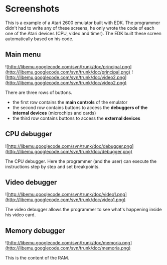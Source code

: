 # Screenshots #

This is a example of a Atari 2600 emulator built with EDK. The programmer didn't had to write any of these screens, he only wrote the code of each one of the Atari devices (CPU, video and timer). The EDK built these screen automatically based on his code.

## Main menu ##

![http://libemu.googlecode.com/svn/trunk/doc/principal.png](http://libemu.googlecode.com/svn/trunk/doc/principal.png)
![http://libemu.googlecode.com/svn/trunk/doc/video2.png](http://libemu.googlecode.com/svn/trunk/doc/video2.png)

There are three rows of buttons.
  * the first row contains the **main controls** of the emulator
  * the second row contains buttons to access the **debuggers of the internal devices** (microchips and cards)
  * the third row contains buttons to access the **external devices**

## CPU debugger ##

![http://libemu.googlecode.com/svn/trunk/doc/debugger.png](http://libemu.googlecode.com/svn/trunk/doc/debugger.png)

The CPU debugger. Here the programmer (and the user) can execute the instructions step by step and set breakpoints.

## Video debugger ##

![http://libemu.googlecode.com/svn/trunk/doc/video1.png](http://libemu.googlecode.com/svn/trunk/doc/video1.png)

The video debugger allows the programmer to see what's happening inside his video card.

## Memory debugger ##

![http://libemu.googlecode.com/svn/trunk/doc/memoria.png](http://libemu.googlecode.com/svn/trunk/doc/memoria.png)

This is the content of the RAM.